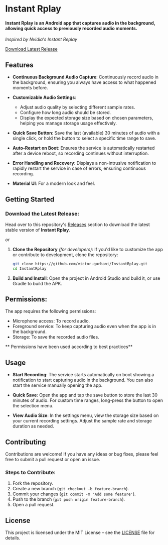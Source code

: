 # Instant Rplay

#### **Instant Rplay** is an Android app that captures audio in the background, allowing quick access to previously recorded audio moments.
*Inspired by Nvidia's Instant Replay* 

[Download Latest Release](https://github.com/victor-gurbani/InstantRplay/releases/latest)

## Features

- **Continuous Background Audio Capture**: Continuously record audio in the background, ensuring you always have access to what happened moments before.
  
- **Customizable Audio Settings**: 
  - Adjust audio quality by selecting different sample rates.
  - Configure how long audio should be stored.
  - Display the expected storage size based on chosen parameters, helping you manage storage usage effectively.

- **Quick Save Button**: Save the last (available) 30 minutes of audio with a single click, or hold the button to select a specific time range to save.

- **Auto-Restart on Boot**: Ensures the service is automatically restarted after a device reboot, so recording continues without interruption.

- **Error Handling and Recovery**: Displays a non-intrusive notification to rapidly restart the service in case of errors, ensuring continuous recording.

- **Material UI**: For a modern look and feel.

## Getting Started

### **Download the Latest Release**: 
   Head over to this repository's [Releases](https://github.com/victor-gurbani/InstantRplay/releases) section to download the latest stable version of **Instant Rplay**.

*or*

1. **Clone the Repository** *(for developers)*:
   If you'd like to customize the app or contribute to development, clone the repository:
   ```bash
   git clone https://github.com/victor-gurbani/InstantRplay.git
   cd InstantRplay
   ```

2. **Build and Install**:
   Open the project in Android Studio and build it, or use Gradle to build the APK.

## Permissions:
   The app requires the following permissions:
   - Microphone access: To record audio.
   - Foreground service: To keep capturing audio even when the app is in the background.
   - Storage: To save the recorded audio files.

** Permissions have been used according to best practices**

## Usage

- **Start Recording**: The service starts automatically on boot showing a notification to start capturing audio in the background. You can also start the service manually opening the app.
  
- **Quick Save**: Open the app and tap the save button to store the last 30 minutes of audio. For custom time ranges, long-press the button to open the selection menu.

- **View Audio Size**: In the settings menu, view the storage size based on your current recording settings. Adjust the sample rate and storage duration as needed.

## Contributing

Contributions are welcome! If you have any ideas or bug fixes, please feel free to submit a pull request or open an issue.

### Steps to Contribute:
1. Fork the repository.
2. Create a new branch (`git checkout -b feature-branch`).
3. Commit your changes (`git commit -m 'Add some feature'`).
4. Push to the branch (`git push origin feature-branch`).
5. Open a pull request.

## License

This project is licensed under the MIT License – see the [LICENSE](LICENSE) file for details.
